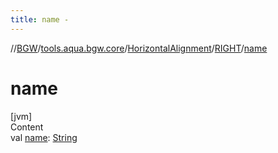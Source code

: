 ```yaml
---
title: name -
---
```

//[BGW](../../../../index.md)/[tools.aqua.bgw.core](../../index.md)/[HorizontalAlignment](../index.md)/[RIGHT](index.md)/[name](name.md)



# name  
[jvm]  
Content  
val [name](name.md): [String](https://kotlinlang.org/api/latest/jvm/stdlib/kotlin/-string/index.html)  



